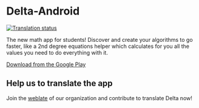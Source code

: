 # Delta-Android
[![Translation status](http://weblate.groupe-minaste.org/widgets/delta-math-helper/-/svg-badge.svg)](http://weblate.groupe-minaste.org/engage/delta-math-helper/?utm_source=widget)

The new math app for students! Discover and create your algorithms to go faster, like a 2nd degree equations helper which calculates for you all the values you need to do everything with it.

[Download from the Google Play](https://play.google.com/store/apps/details?id=fr.zabricraft.delta)

## Help us to translate the app

Join the [weblate](https://weblate.groupe-minaste.org/projects/delta-math-helper/) of our organization and contribute to translate Delta now!
